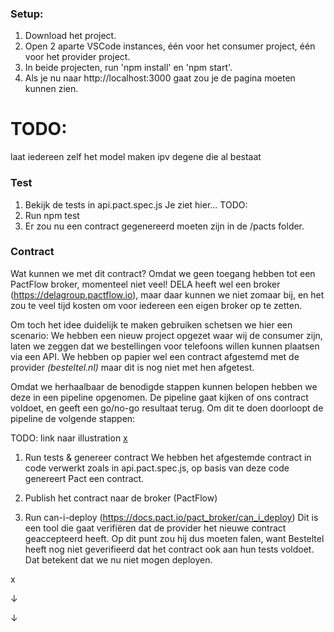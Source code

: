 ### Setup:

1. Download het project.
2. Open 2 aparte VSCode instances, één voor het consumer project, één voor het provider project. 
3. In beide projecten, run 'npm install' en 'npm start'.
4. Als je nu naar http://localhost:3000 gaat zou je de pagina moeten kunnen zien. 

# TODO:
laat iedereen zelf het model maken ipv degene die al bestaat

### Test
1. Bekijk de tests in api.pact.spec.js
Je ziet hier... TODO:
2. Run npm test
3. Er zou nu een contract gegenereerd moeten zijn in de /pacts folder. 

### Contract
Wat kunnen we met dit contract? Omdat we geen toegang hebben tot een PactFlow broker, momenteel niet veel!
DELA heeft wel een broker (https://delagroup.pactflow.io), maar daar kunnen we niet zomaar bij, en het zou te veel tijd kosten om voor iedereen een eigen broker op te zetten. 

Om toch het idee duidelijk te maken gebruiken schetsen we hier een scenario:
We hebben een nieuw project opgezet waar wij de consumer zijn, laten we zeggen dat we bestellingen voor telefoons willen kunnen plaatsen via een API. 
We hebben op papier wel een contract afgestemd met de provider <i>(besteltel\.nl)</i> maar dit is nog niet met hen afgetest. 

Omdat we herhaalbaar de benodigde stappen kunnen belopen hebben we deze in een pipeline opgenomen. De pipeline gaat kijken of ons contract voldoet, en geeft een go/no-go resultaat terug. 
Om dit te doen doorloopt de pipeline de volgende stappen:

TODO: link naar illustration
[x](http://localhost:3000/img/1)
1. Run tests & genereer contract 
We hebben het afgestemde contract in code verwerkt zoals in api.pact.spec.js, op basis van deze code genereert Pact een contract.
2. Publish het contract naar de broker (PactFlow)

3. Run can-i-deploy (https://docs.pact.io/pact_broker/can_i_deploy)
Dit is een tool die gaat verifiëren dat de provider het nieuwe contract geaccepteerd heeft.
Op dit punt zou hij dus moeten falen, want Besteltel heeft nog niet geverifieerd dat het contract ook aan hun tests voldoet.
Dat betekent dat we nu niet mogen deployen. 

x

↓

↓

